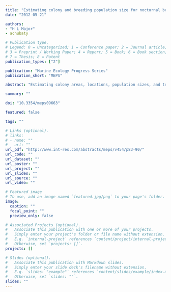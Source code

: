 ```yaml
---
title: "Estimating colony and breeding population size for nocturnal burrow-nesting seabirds"
date: "2012-05-21"

authors:
- "H L Major"
- achubaty

# Publication type.
# Legend: 0 = Uncategorized; 1 = Conference paper; 2 = Journal article;
# 3 = Preprint / Working Paper; 4 = Report; 5 = Book; 6 = Book section;
# 7 = Thesis; 8 = Patent
publication_types: ["2"]

publication: "Marine Ecology Progress Series"
publication_short: "MEPS"

abstract: "Estimating colony areas, locations, population sizes, and trends, are all important aspects of managing animal populations. The ability to assess population trends and delineate important wildlife areas remains a top priority for managers and conservation biologists. Yet, outdated labourious estimation methods remain in high use. By simulating known populations on known island sizes and using established transect and quadrat survey methods we asked whether using inverse distance weighting (IDW) interpolations in ArcGIS improved estimates of colony area and population size for nocturnal burrow-nesting seabirds over conventional global interpolation methods. We performed 100 simulations for each of three population sizes (500, 1000, and 50 000 breeding pairs) on three island sizes (10 ha, 50 ha, and 500 ha), excluding the largest population size on the smallest island size, for a total of 800 simulated islands. We estimated colony area and population size for each simulated island using both IDW interpolations and an established global interpolation method. Accuracy of each estimate was then calculated and using an information theoretic approach we found that IDW interpolation estimates were overall more accurate when estimating population size but we found no difference in colony area accuracy between interpolation methods. We recommend using IDW interpolations to estimate colony area and population size along with consistency in survey structure both among study sites and years. We also recommend maintaining a consistent transect length whenever possible to ensure observer bias does not influence areas surveyed."

summary: ""

doi: "10.3354/meps09663"

featured: false

tags: ""

# Links (optional).
# links:
# - name: ""
#   url: ""
url_pdf: "http://www.int-res.com/abstracts/meps/v454/p83-90/"
url_code: ""
url_dataset: ""
url_poster: ""
url_project: ""
url_slides: ""
url_source: ""
url_video: ""

# Featured image
# To use, add an image named `featured.jpg/png` to your page's folder. 
image:
  caption: "" 
  focal_point: ""
  preview_only: false

# Associated Projects (optional).
#   Associate this publication with one or more of your projects.
#   Simply enter your project's folder or file name without extension.
#   E.g. `internal-project` references `content/project/internal-project/index.md`.
#   Otherwise, set `projects: []`.
projects: []

# Slides (optional).
#   Associate this publication with Markdown slides.
#   Simply enter your slide deck's filename without extension.
#   E.g. `slides: "example"` references `content/slides/example/index.md`.
#   Otherwise, set `slides: ""`.
slides: ""
---
```

